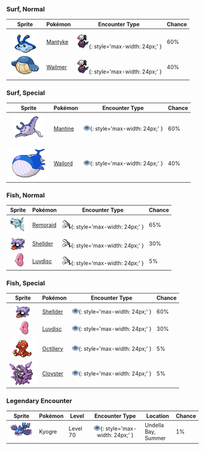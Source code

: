 

### Surf, Normal

| Sprite | Pokémon | Encounter Type | Chance |
| :---: | --- | :---: | --- |
| ![mantyke](../assets/sprites/mantyke/front.gif) | [Mantyke](../pokemon/mantyke.md/) | ![Surf, Normal](../assets/encounter_types/surf_normal.png){: style='max-width: 24px;' } | 60% |
| ![wailmer](../assets/sprites/wailmer/front.gif) | [Wailmer](../pokemon/wailmer.md/) | ![Surf, Normal](../assets/encounter_types/surf_normal.png){: style='max-width: 24px;' } | 40%

### Surf, Special

| Sprite | Pokémon | Encounter Type | Chance |
| :---: | --- | :---: | --- |
| ![mantine](../assets/sprites/mantine/front.gif) | [Mantine](../pokemon/mantine.md/) | ![Surf, Special](../assets/encounter_types/surf_special.png){: style='max-width: 24px;' } | 60% |
| ![wailord](../assets/sprites/wailord/front.gif) | [Wailord](../pokemon/wailord.md/) | ![Surf, Special](../assets/encounter_types/surf_special.png){: style='max-width: 24px;' } | 40%

### Fish, Normal

| Sprite | Pokémon | Encounter Type | Chance |
| :---: | --- | :---: | --- |
| ![remoraid](../assets/sprites/remoraid/front.gif) | [Remoraid](../pokemon/remoraid.md/) | ![Fish, Normal](../assets/encounter_types/fish_normal.png){: style='max-width: 24px;' } | 65% |
| ![shellder](../assets/sprites/shellder/front.gif) | [Shellder](../pokemon/shellder.md/) | ![Fish, Normal](../assets/encounter_types/fish_normal.png){: style='max-width: 24px;' } | 30% |
| ![luvdisc](../assets/sprites/luvdisc/front.gif) | [Luvdisc](../pokemon/luvdisc.md/) | ![Fish, Normal](../assets/encounter_types/fish_normal.png){: style='max-width: 24px;' } | 5%

### Fish, Special

| Sprite | Pokémon | Encounter Type | Chance |
| :---: | --- | :---: | --- |
| ![shellder](../assets/sprites/shellder/front.gif) | [Shellder](../pokemon/shellder.md/) | ![Fish, Special](../assets/encounter_types/fish_special.png){: style='max-width: 24px;' } | 60% |
| ![luvdisc](../assets/sprites/luvdisc/front.gif) | [Luvdisc](../pokemon/luvdisc.md/) | ![Fish, Special](../assets/encounter_types/fish_special.png){: style='max-width: 24px;' } | 30% |
| ![octillery](../assets/sprites/octillery/front.gif) | [Octillery](../pokemon/octillery.md/) | ![Fish, Special](../assets/encounter_types/fish_special.png){: style='max-width: 24px;' } | 5% |
| ![cloyster](../assets/sprites/cloyster/front.gif) | [Cloyster](../pokemon/cloyster.md/) | ![Fish, Special](../assets/encounter_types/fish_special.png){: style='max-width: 24px;' } | 5% |

### Legendary Encounter

| Sprite | Pokémon | Level | Encounter Type | Location | Chance |
| :---: | --- | --- | :---: | --- | --- |
| ![kyogre](../assets/sprites/kyogre/front.gif) | Kyogre | Level 70 | ![surf_special](../assets/encounter_types/surf_special.png){: style='max-width: 24px;' } | Undella Bay,<br>Summer | 1% |
